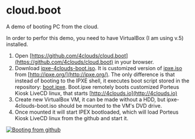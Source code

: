 # cloud.boot
A demo of booting PC from the cloud.

In order to perfor this demo, you need to have VirtualBox (I am using v.5) installed.

1. Open [https://github.com/4clouds/cloud.boot](https://github.com/4clouds/cloud.boot) in your browser.
2.  Download [ipxe-4clouds-boot.iso](https://github.com/4clouds/cloud.boot/raw/gh-pages/ipxe-4clouds-boot.iso). It is customized version of [ipxe.iso](http://boot.ipxe.org/ipxe.iso) from [http://ipxe.org/](http://ipxe.org/). The only difference is that instead of booting to the IPXE shell, it executes boot script stored in the repository: [boot.ipxe](https://github.com/4clouds/cloud.boot/blob/gh-pages/boot.ipxe). Boot.ipxe remotely boots customized Porteus Kiosk LiveCD linux, that starts [http://4clouds.io](http://4clouds.io)
3. Create new VirtualBox VM, it can be made without a HDD, but ipxe-4clouds-boot.iso should be mounted to the VM's DVD drive.
4. Once mounted it will start IPEX bootloaded, which will load Porteus Kiosk LiveCD linux from the github and start it.

[![Booting from github](http://img.youtube.com/vi/nqMk_LYQsXQ/0.jpg)](https://www.youtube.com/watch?v=nqMk_LYQsXQ)



